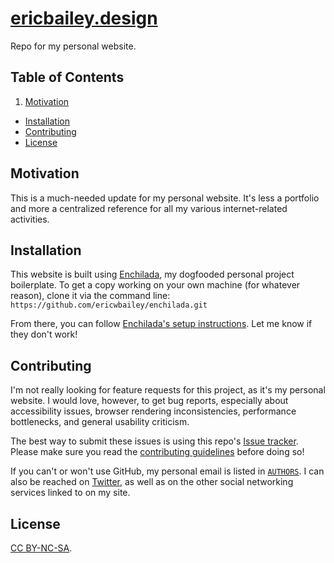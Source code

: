 # [ericbailey.design](http://ericbailey.design)

Repo for my personal website.

## Table of Contents

1. [Motivation](#motivation)
- [Installation](#installation)
- [Contributing](#contributing)
- [License](#license)

## Motivation

This is a much-needed update for my personal website. It's less a portfolio and more a centralized reference for all my various internet-related activities.

## Installation

This website is built using [Enchilada](https://github.com/ericwbailey/enchilada), my dogfooded personal project boilerplate. To get a copy working on your own machine (for whatever reason), clone it via the command line: `https://github.com/ericwbailey/enchilada.git`

From there, you can follow [Enchilada's setup instructions](https://github.com/ericwbailey/enchilada/wiki/First-Time-Setup#scaffolding). Let me know if they don't work!

## Contributing

I'm not really looking for feature requests for this project, as it's my personal website. I would love, however, to get bug reports, especially about accessibility issues, browser rendering inconsistencies, performance bottlenecks, and general usability criticism.

The best way to submit these issues is using this repo's [Issue tracker](https://github.com/ericwbailey/ericbailey.design/issues). Please make sure you read the [contributing guidelines](https://github.com/ericwbailey/ericbailey.design/blob/master/CONTRIBUTING.md#submitting-issues) before doing so!

If you can't or won't use GitHub, my personal email is listed in [`AUTHORS`](https://github.com/ericwbailey/ericbailey.design/blob/master/AUTHORS). I can also be reached on [Twitter](http://twitter.com/ericwbailey), as well as on the other social networking services linked to on my site.

## License

[CC BY-NC-SA](https://github.com/ericwbailey/ericbailey.design/blob/master/CONTRIBUTING.md).
